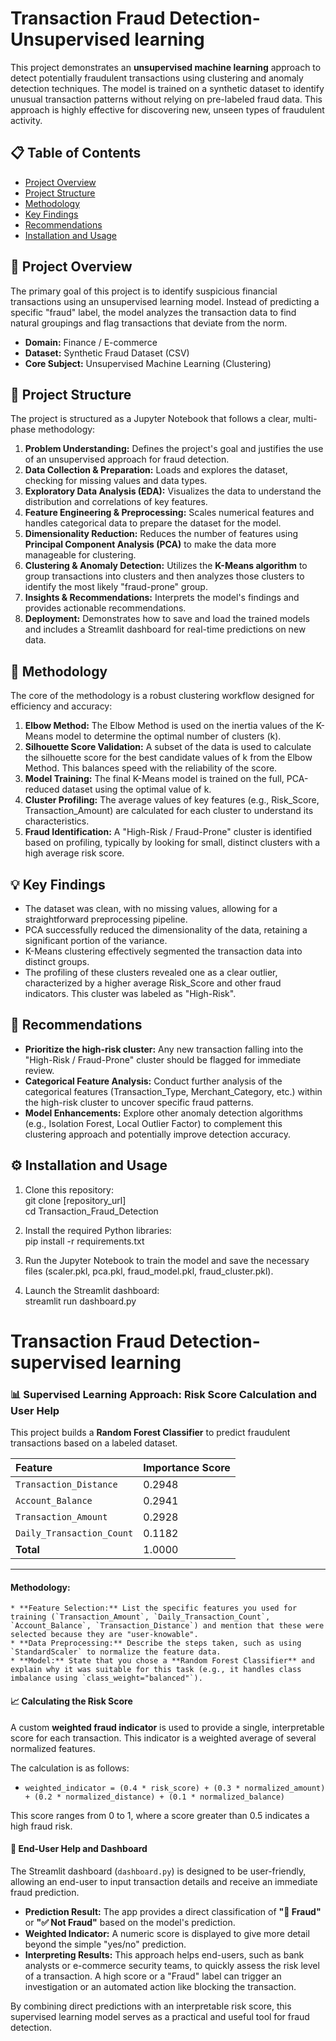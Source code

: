 
# **Transaction Fraud Detection-Unsupervised learning**

This project demonstrates an **unsupervised machine learning** approach to detect potentially fraudulent transactions using clustering and anomaly detection techniques. The model is trained on a synthetic dataset to identify unusual transaction patterns without relying on pre-labeled fraud data. This approach is highly effective for discovering new, unseen types of fraudulent activity.

## **📋 Table of Contents**

* [Project Overview](https://www.google.com/search?q=%23project-overview)  
* [Project Structure](https://www.google.com/search?q=%23project-structure)  
* [Methodology](https://www.google.com/search?q=%23methodology)  
* [Key Findings](https://www.google.com/search?q=%23key-findings)  
* [Recommendations](https://www.google.com/search?q=%23recommendations)  
* [Installation and Usage](https://www.google.com/search?q=%23installation-and-usage)

## **📝 Project Overview**

The primary goal of this project is to identify suspicious financial transactions using an unsupervised learning model. Instead of predicting a specific "fraud" label, the model analyzes the transaction data to find natural groupings and flag transactions that deviate from the norm.

* **Domain:** Finance / E-commerce  
* **Dataset:** Synthetic Fraud Dataset (CSV)  
* **Core Subject:** Unsupervised Machine Learning (Clustering)

## **📁 Project Structure**

The project is structured as a Jupyter Notebook that follows a clear, multi-phase methodology:

1. **Problem Understanding:** Defines the project's goal and justifies the use of an unsupervised approach for fraud detection.  
2. **Data Collection & Preparation:** Loads and explores the dataset, checking for missing values and data types.  
3. **Exploratory Data Analysis (EDA):** Visualizes the data to understand the distribution and correlations of key features.  
4. **Feature Engineering & Preprocessing:** Scales numerical features and handles categorical data to prepare the dataset for the model.  
5. **Dimensionality Reduction:** Reduces the number of features using **Principal Component Analysis (PCA)** to make the data more manageable for clustering.  
6. **Clustering & Anomaly Detection:** Utilizes the **K-Means algorithm** to group transactions into clusters and then analyzes those clusters to identify the most likely "fraud-prone" group.  
7. **Insights & Recommendations:** Interprets the model's findings and provides actionable recommendations.  
8. **Deployment:** Demonstrates how to save and load the trained models and includes a Streamlit dashboard for real-time predictions on new data.

## **🧠 Methodology**

The core of the methodology is a robust clustering workflow designed for efficiency and accuracy:

1. **Elbow Method:** The Elbow Method is used on the inertia values of the K-Means model to determine the optimal number of clusters (k).  
2. **Silhouette Score Validation:** A subset of the data is used to calculate the silhouette score for the best candidate values of k from the Elbow Method. This balances speed with the reliability of the score.  
3. **Model Training:** The final K-Means model is trained on the full, PCA-reduced dataset using the optimal value of k.  
4. **Cluster Profiling:** The average values of key features (e.g., Risk\_Score, Transaction\_Amount) are calculated for each cluster to understand its characteristics.  
5. **Fraud Identification:** A "High-Risk / Fraud-Prone" cluster is identified based on profiling, typically by looking for small, distinct clusters with a high average risk score.

## **💡 Key Findings**

* The dataset was clean, with no missing values, allowing for a straightforward preprocessing pipeline.  
* PCA successfully reduced the dimensionality of the data, retaining a significant portion of the variance.  
* K-Means clustering effectively segmented the transaction data into distinct groups.  
* The profiling of these clusters revealed one as a clear outlier, characterized by a higher average Risk\_Score and other fraud indicators. This cluster was labeled as "High-Risk".

## **🚀 Recommendations**

* **Prioritize the high-risk cluster:** Any new transaction falling into the "High-Risk / Fraud-Prone" cluster should be flagged for immediate review.  
* **Categorical Feature Analysis:** Conduct further analysis of the categorical features (Transaction\_Type, Merchant\_Category, etc.) within the high-risk cluster to uncover specific fraud patterns.  
* **Model Enhancements:** Explore other anomaly detection algorithms (e.g., Isolation Forest, Local Outlier Factor) to complement this clustering approach and potentially improve detection accuracy.

## **⚙️ Installation and Usage**

1. Clone this repository:  
   git clone \[repository\_url\]  
   cd Transaction\_Fraud\_Detection

2. Install the required Python libraries:  
   pip install \-r requirements.txt

3. Run the Jupyter Notebook to train the model and save the necessary files (scaler.pkl, pca.pkl, fraud\_model.pkl, fraud\_cluster.pkl).  
4. Launch the Streamlit dashboard:  
   streamlit run dashboard.py

 # **Transaction Fraud Detection- supervised learning**



### 📊 Supervised Learning Approach: Risk Score Calculation and User Help

This project builds a **Random Forest Classifier** to predict fraudulent transactions based on a labeled dataset.

| Feature | Importance Score |
| :--- | :--- |
| `Transaction_Distance` | 0.2948 |
| `Account_Balance` | 0.2941 |
| `Transaction_Amount` | 0.2928 |
| `Daily_Transaction_Count` | 0.1182 |
| **Total** | 1.0000 |

***
 #### **Methodology:**
    * **Feature Selection:** List the specific features you used for training (`Transaction_Amount`, `Daily_Transaction_Count`, `Account_Balance`, `Transaction_Distance`) and mention that these were selected because they are "user-knowable".
    * **Data Preprocessing:** Describe the steps taken, such as using `StandardScaler` to normalize the feature data.
    * **Model:** State that you chose a **Random Forest Classifier** and explain why it was suitable for this task (e.g., it handles class imbalance using `class_weight="balanced"`).

#### 📈 Calculating the Risk Score
A custom **weighted fraud indicator** is used to provide a single, interpretable score for each transaction. This indicator is a weighted average of several normalized features.

The calculation is as follows:
* `weighted_indicator = (0.4 * risk_score) + (0.3 * normalized_amount) + (0.2 * normalized_distance) + (0.1 * normalized_balance)`

This score ranges from 0 to 1, where a score greater than 0.5 indicates a high fraud risk.

#### 🚀 End-User Help and Dashboard
The Streamlit dashboard (`dashboard.py`) is designed to be user-friendly, allowing an end-user to input transaction details and receive an immediate fraud prediction.

* **Prediction Result:** The app provides a direct classification of **"🚨 Fraud"** or **"✅ Not Fraud"** based on the model's prediction.
* **Weighted Indicator:** A numeric score is displayed to give more detail beyond the simple "yes/no" prediction.
* **Interpreting Results:** This approach helps end-users, such as bank analysts or e-commerce security teams, to quickly assess the risk level of a transaction. A high score or a "Fraud" label can trigger an investigation or an automated action like blocking the transaction.

By combining direct predictions with an interpretable risk score, this supervised learning model serves as a practical and useful tool for fraud detection.



